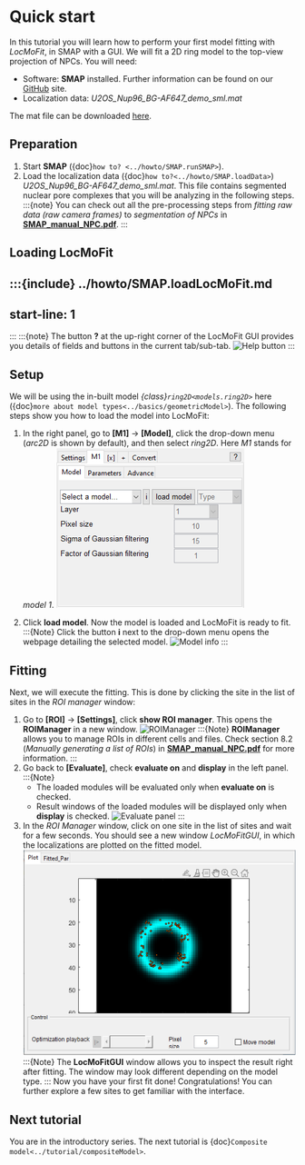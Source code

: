 # Quick start

In this tutorial you will learn how to perform your first model fitting with *LocMoFit*, in SMAP with a GUI. We will fit a 2D ring model to the top-view projection of NPCs. You will need:
* Software: **SMAP** installed. Further information can be found on our [GitHub](https://github.com/jries/SMAP/) site.
* Localization data: _U2OS_Nup96_BG-AF647_demo_sml.mat_

The mat file can be downloaded [here](https://www.embl.de/download/ries/LocMoFit/).

## Preparation
1. Start **SMAP** ({doc}`how to? <../howto/SMAP.runSMAP>`).
2. Load the localization data ({doc}`how to?<../howto/SMAP.loadData>`) _U2OS_Nup96_BG-AF647_demo_sml.mat_. This file contains segmented nuclear pore complexes that you will be analyzing in the following steps.
:::{note}
You can check out all the pre-processing steps from _fitting raw data (raw camera frames)_ to _segmentation of NPCs_ in [**SMAP_manual_NPC.pdf**](https://www.embl.de/download/ries/Documentation/SMAP_manual_NPC.pdf).
:::

## Loading LocMoFit
:::{include} ../howto/SMAP.loadLocMoFit.md
---
start-line: 1
---
:::
:::{note}
The button **?** at the up-right corner of the LocMoFit GUI provides you details of fields and buttons in the current tab/sub-tab.
   ![Help button](../images/helpButton.PNG)
:::

## Setup
We will be using the in-built model _{class}`ring2D<models.ring2D>`_ here ({doc}`more about model types<../basics/geometricModel>`). The following steps show you how to load the model into LocMoFit:


1. In the right panel, go to **[M1]** -> **[Model]**, click the drop-down menu (_arc2D_ is shown by default), and then select _ring2D_. Here _M1_ stands for _model 1_.
   ![Model tab](../images/modelTab_default.PNG)

2. Click **load model**. Now the model is loaded and LocMoFit is ready to fit.
	:::{Note}
	Click the button **i** next to the drop-down menu opens the webpage detailing the selected model.
	![Model info](../images/button_modelInfo.PNG)
	:::
## Fitting
Next, we will execute the fitting. This is done by clicking the site in the list of sites in the _ROI manager_ window:
1. Go to **[ROI]** -> **[Settings]**, click **show ROI manager**. This opens the **ROIManager** in a new window.
	![ROIManager](../images/ROIManager.PNG)
	:::{Note}
	**ROIManager** allows you to manage ROIs in different cells and files. Check section 8.2 (_Manually generating a list of ROIs_) in [**SMAP_manual_NPC.pdf**](https://www.embl.de/download/ries/Documentation/SMAP_UserGuide.pdf) for more information.
	:::
2. Go back to **[Evaluate]**, check **evaluate on** and **display** in the left panel.
	:::{Note}
	* The loaded modules will be evaluated only when **evaluate on** is checked.
	* Result windows of the loaded modules will be displayed only when **display** is checked.
	![Evaluate panel](../images/evaluatePanel.PNG)
	:::
3. In the _ROI Manager_ window, click on one site in the list of sites and wait for a few seconds. You should see a new window _LocMoFitGUI_, in which the localizations are plotted on the fitted model.
	![Viewer](../images/viewer_quickstart.PNG)
	:::{Note}
	The **LocMoFitGUI** window allows you to inspect the result right after fitting. The window may look different depending on the model type.
	:::
Now you have your first fit done! Congratulations! You can further explore a few sites to get familiar with the interface.

## Next tutorial
You are in the introductory series. The next tutorial is {doc}`Composite model<../tutorial/compositeModel>`.
